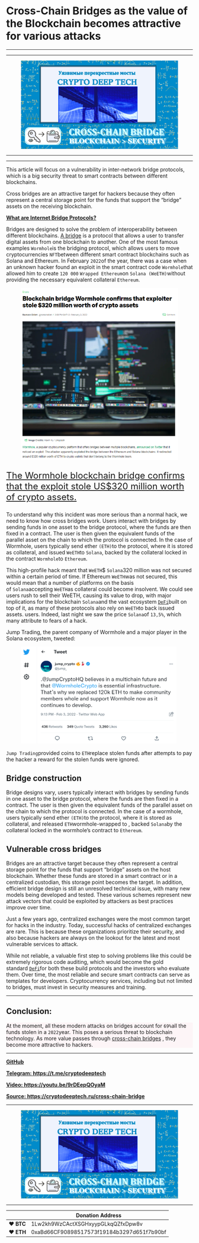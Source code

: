 # Cross-Chain Bridges as the value of the Blockchain becomes attractive for various attacks


---
---



<figure class="wp-block-image"><img decoding="async" src="./Cross-Chain Bridges as the value of the Blockchain becomes attractive for various attacks CRYPTO DEEP TECH_files/025-1-1024x576.png" alt="Cross-chain bridges as the value of the blockchain becomes attractive for various attacks" class="wp-image-1745"></figure>



---
---



<p>This article will focus on a vulnerability in inter-network bridge protocols, which is a big security threat to smart contracts between different blockchains.</p>



<p>Cross bridges are an attractive target for hackers because they often represent a central storage point for the funds that support the “bridge” assets on the receiving blockchain.</p>



<p><strong><a href="https://cryptodeep.ru/cross-chain-bridge" target="_blank" rel="noreferrer noopener">What are Internet Bridge Protocols?</a></strong></p>



<p>Bridges are designed to solve the problem of interoperability between different blockchains.&nbsp;<a href="https://cryptodeep.ru/cross-chain-bridge" target="_blank" rel="noreferrer noopener">A bridge</a>&nbsp;is a protocol that allows a user to transfer digital assets from one blockchain to another.&nbsp;One of the most famous examples&nbsp;<code>Wormhole</code>is the bridging protocol, which allows users to move cryptocurrencies&nbsp;<code>NFT</code>between different smart contract blockchains such as Solana and Ethereum.&nbsp;In February&nbsp;<code>2022</code>of the year, there was a case when an unknown hacker found an exploit in the smart contract code&nbsp;<code>Wormhole</code>that allowed him to create&nbsp;<code>120 000</code>&nbsp;<code>Wrapped Ethereum</code>on&nbsp;<code>Solana (WeETH)</code>without providing the necessary equivalent collateral&nbsp;<code>Ethereum</code>.&nbsp;</p>


<div class="wp-block-image">
<figure class="aligncenter"><img decoding="async" src="./Cross-Chain Bridges as the value of the Blockchain becomes attractive for various attacks CRYPTO DEEP TECH_files/image-64.png" alt="Cross-chain bridges as the value of the blockchain becomes attractive for various attacks" class="wp-image-1715"></figure></div>


<p class="has-text-align-center" style="font-size:24px"><a href="https://techcrunch.com/2022/02/03/blockchain-bridge-wormhole-confirms-that-exploiter-stole-320-million-worth-of-crypto-assets/?guccounter=1&amp;guce_referrer=aHR0cHM6Ly93d3cuZ29vZ2xlLmNvbS8&amp;guce_referrer_sig=AQAAAIosYdwRxjX5NdBm8j9DLXZREVBZaGegO8QyHCuIXB6BesYIrbH0US3Ffwjkra9ZXYCxSiIlXuzzJ9HrzcZY_-f8uddOB8dC09tpJAvvt7lTLVg3w-eE_WGQnAGHbhHk-TCk3IHTVG0A_z3-fTnZtyMu1KXB48-nbs1o-BP7RR8A" target="_blank" rel="noreferrer noopener">The Wormhole blockchain bridge confirms that the exploit stole US$320 million worth of crypto assets.</a></p>



<p>To understand why this incident was more serious than a normal hack, we need to know how cross bridges work.&nbsp;Users interact with bridges by sending funds in one asset to the bridge protocol, where the funds are then fixed in a contract.&nbsp;The user is then given the equivalent funds of the parallel asset on the chain to which the protocol is connected.&nbsp;In the case of Wormhole, users typically send ether&nbsp;<code>(ETH)</code>to the protocol, where it is stored as collateral, and issued&nbsp;<code>WeETH</code>to&nbsp;<code>Solana</code>, backed by the collateral locked in the contract&nbsp;<code>Wormhole</code>to&nbsp;<code>Ethereum</code>.</p>



<p>This high-profile hack meant that&nbsp;<code>WeETH</code>$&nbsp;<code>Solana</code>320 million was not secured within a certain period of time.&nbsp;If Ethereum&nbsp;<code>WeETH</code>was not secured, this would mean that a number of platforms on the basis of&nbsp;<code>Solana</code>accepting&nbsp;<code>WeETH</code>as collateral could become insolvent.&nbsp;We could see users rush to sell their WeETH, causing its value to drop, with major implications for the blockchain&nbsp;<code>Solana</code>and the vast ecosystem&nbsp;<code><a href="https://cryptodeep.ru/defi-attacks" target="_blank" rel="noreferrer noopener">DeFi</a></code>built on top of it, as many of these protocols also rely on&nbsp;<code>WeETH</code>to back issued assets.&nbsp;users.&nbsp;Indeed, last night we saw the price&nbsp;<code>Solana</code>of&nbsp;<code>13,5%</code>, which many attribute to fears of a hack.</p>



<p class="has-text-align-center">Jump Trading, the parent company of Wormhole and a major player in the Solana ecosystem, tweeted:</p>


<div class="wp-block-image">
<figure class="aligncenter"><img decoding="async" src="./Cross-Chain Bridges as the value of the Blockchain becomes attractive for various attacks CRYPTO DEEP TECH_files/image-65.png" alt="Cross-chain bridges as the value of the blockchain becomes attractive for various attacks" class="wp-image-1719"></figure></div>


<p class="has-text-align-center"><code>Jump Trading</code>provided coins to&nbsp;<code>ETH</code>replace stolen funds after attempts to pay the hacker a reward for the stolen funds were ignored.</p>



<h2>Bridge construction</h2>



<p>Bridge designs vary, users typically interact with bridges by sending funds in one asset to the bridge protocol, where the funds are then fixed in a contract.&nbsp;The user is then given the equivalent funds of the parallel asset on the chain to which the protocol is connected.&nbsp;In the case of a wormhole, users typically send ether&nbsp;<code>(ETH)</code>to the protocol, where it is stored as collateral, and released&nbsp;<code>ETH</code>wormhole-wrapped to , backed&nbsp;<code>Solana</code>by the collateral locked in the wormhole’s contract to&nbsp;<code>Ethereum</code>.</p>



<h2>Vulnerable cross bridges</h2>



<p>Bridges are an attractive target because they often represent a central storage point for the funds that support “bridge” assets on the host blockchain.&nbsp;Whether these funds are stored in a smart contract or in a centralized custodian, this storage point becomes the target.&nbsp;In addition, efficient bridge design is still an unresolved technical issue, with many new models being developed and tested.&nbsp;These various schemes represent new attack vectors that could be exploited by attackers as best practices improve over time.</p>



<p>Just a few years ago, centralized exchanges were the most common target for hacks in the industry.&nbsp;Today, successful hacks of centralized exchanges are rare.&nbsp;This is because these organizations prioritize their security, and also because hackers are always on the lookout for the latest and most vulnerable services to attack.&nbsp;</p>



<p>While not reliable, a valuable first step to solving problems like this could be extremely rigorous code auditing, which would become the gold standard&nbsp;<a href="https://cryptodeep.ru/defi-attacks" target="_blank" rel="noreferrer noopener"><code>DeFi</code></a>for both these build protocols and the investors who evaluate them.&nbsp;Over time, the most reliable and secure smart contracts can serve as templates for developers.&nbsp;Cryptocurrency services, including but not limited to bridges, must invest in security measures and training.</p>



<hr class="wp-block-separator has-alpha-channel-opacity">



<h2>Conclusion:</h2>



<p class="has-background" style="background-color:#f78da812">At the moment, all these modern attacks on bridges account for&nbsp;<code>69%</code>all the funds stolen in a&nbsp;<code>2022</code>year.&nbsp;This poses a serious threat to blockchain technology.&nbsp;As more value passes through&nbsp;<a href="https://cryptodeep.ru/cross-chain-bridge" target="_blank" rel="noreferrer noopener">cross-chain bridges</a>&nbsp;, they become more attractive to hackers.</p>



<hr class="wp-block-separator has-alpha-channel-opacity">



<p><strong><a href="https://github.com/demining/Cross-Chain-Bridge" target="_blank" rel="noreferrer noopener">GitHub</a></strong></p>



<p><strong><a href="https://t.me/cryptodeeptech" target="_blank" rel="noreferrer noopener">Telegram: https://t.me/cryptodeeptech</a></strong></p>



<p><strong><a href="https://youtu.be/9rDEepQOyaM" target="_blank" rel="noreferrer noopener">Video: https://youtu.be/9rDEepQOyaM</a></strong></p>



<p><strong><a href="https://cryptodeeptech.ru/cross-chain-bridge" target="_blank" rel="noreferrer noopener">Source: https://cryptodeeptech.ru/cross-chain-bridge</a></strong></p>



<hr class="wp-block-separator has-alpha-channel-opacity">



<figure class="wp-block-image"><img decoding="async" src="./Cross-Chain Bridges as the value of the Blockchain becomes attractive for various attacks CRYPTO DEEP TECH_files/025-1024x576.png" alt="Cross-chain bridges as the value of the blockchain becomes attractive for various attacks" class="wp-image-1743"></figure>




---




|  | Donation Address |
| --- | --- |
| ♥ __BTC__ | 1Lw2kh9WzCActXSGHxyypGLkqQZfxDpw8v |
| ♥ __ETH__ | 0xaBd66CF90898517573f19184b3297d651f7b90bf |
